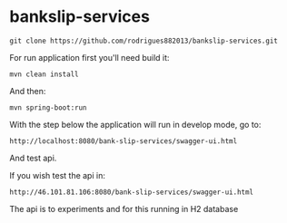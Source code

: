# bankslip-services

    git clone https://github.com/rodrigues882013/bankslip-services.git
For run application first you'll need build it:

    mvn clean install

And then:

    mvn spring-boot:run

With the step below the application will run in develop mode, go to:

    http://localhost:8080/bank-slip-services/swagger-ui.html

And test api.

If you wish test the api in:

    http://46.101.81.106:8080/bank-slip-services/swagger-ui.html

The api is to experiments and for this running in H2 database